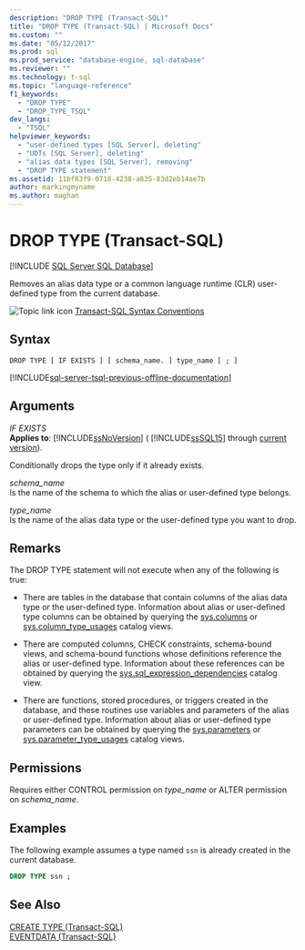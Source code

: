 ```yaml
---
description: "DROP TYPE (Transact-SQL)"
title: "DROP TYPE (Transact-SQL) | Microsoft Docs"
ms.custom: ""
ms.date: "05/12/2017"
ms.prod: sql
ms.prod_service: "database-engine, sql-database"
ms.reviewer: ""
ms.technology: t-sql
ms.topic: "language-reference"
f1_keywords: 
  - "DROP TYPE"
  - "DROP_TYPE_TSQL"
dev_langs: 
  - "TSQL"
helpviewer_keywords: 
  - "user-defined types [SQL Server], deleting"
  - "UDTs [SQL Server], deleting"
  - "alias data types [SQL Server], removing"
  - "DROP TYPE statement"
ms.assetid: 11bf83f9-0718-4238-a835-83d2eb14ae7b
author: markingmyname
ms.author: maghan
---
```

# DROP TYPE (Transact-SQL)
[!INCLUDE [SQL Server SQL Database](../../includes/applies-to-version/sql-asdb.md)]

  Removes an alias data type or a common language runtime (CLR) user-defined type from the current database.  
  
 ![Topic link icon](../../database-engine/configure-windows/media/topic-link.gif "Topic link icon") [Transact-SQL Syntax Conventions](../../t-sql/language-elements/transact-sql-syntax-conventions-transact-sql.md)  
  
## Syntax  
  
```syntaxsql
DROP TYPE [ IF EXISTS ] [ schema_name. ] type_name [ ; ]  
```  
  
[!INCLUDE[sql-server-tsql-previous-offline-documentation](../../includes/sql-server-tsql-previous-offline-documentation.md)]

## Arguments
 *IF EXISTS*  
 **Applies to**: [!INCLUDE[ssNoVersion](../../includes/ssnoversion-md.md)] ( [!INCLUDE[ssSQL15](../../includes/sssql15-md.md)] through [current version](https://go.microsoft.com/fwlink/p/?LinkId=299658)).  
  
 Conditionally drops the type only if it already exists.  
  
 *schema_name*  
 Is the name of the schema to which the alias or user-defined type belongs.  
  
 *type_name*  
 Is the name of the alias data type or the user-defined type you want to drop.  
  
## Remarks  
 The DROP TYPE statement will not execute when any of the following is true:  
  
-   There are tables in the database that contain columns of the alias data type or the user-defined type. Information about alias or user-defined type columns can be obtained by querying the [sys.columns](../../relational-databases/system-catalog-views/sys-columns-transact-sql.md) or [sys.column_type_usages](../../relational-databases/system-catalog-views/sys-column-type-usages-transact-sql.md) catalog views.  
  
-   There are computed columns, CHECK constraints, schema-bound views, and schema-bound functions whose definitions reference the alias or user-defined type. Information about these references can be obtained by querying the [sys.sql_expression_dependencies](../../relational-databases/system-catalog-views/sys-sql-expression-dependencies-transact-sql.md) catalog view.  
  
-   There are functions, stored procedures, or triggers created in the database, and these routines use variables and parameters of the alias or user-defined type. Information about alias or user-defined type parameters can be obtained by querying the [sys.parameters](../../relational-databases/system-catalog-views/sys-parameters-transact-sql.md) or [sys.parameter_type_usages](../../relational-databases/system-catalog-views/sys-parameter-type-usages-transact-sql.md) catalog views.  
  
## Permissions  
 Requires either CONTROL permission on *type_name* or ALTER permission on *schema_name*.  
  
## Examples  
 The following example assumes a type named `ssn` is already created in the current database.  
  
```sql  
DROP TYPE ssn ;  
```  
  
## See Also  
 [CREATE TYPE &#40;Transact-SQL&#41;](../../t-sql/statements/create-type-transact-sql.md)   
 [EVENTDATA &#40;Transact-SQL&#41;](../../t-sql/functions/eventdata-transact-sql.md)  
  
  

